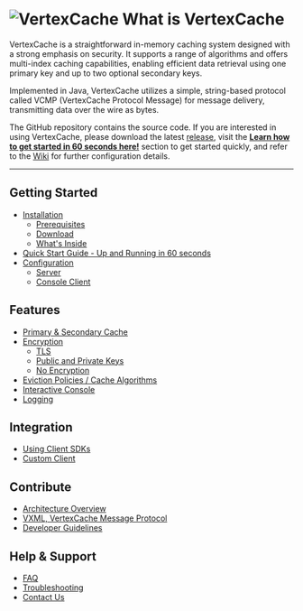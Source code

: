 <!--
  Title: VertexCache
  Description: VertexCache is a straightforward in-memory caching system designed with a strong emphasis on security. It supports a range of algorithms and offers multi-index caching capabilities, allowing for efficient data retrieval using one primary key and two secondary keys. 
 
  Author: jasonlam604
  -->
<meta name='keywords' content='in-memory cache, caching, java, data structure, database'>

# ![VertexCache](https://github.com/jasonlam604/VertexCache/blob/main/etc/assets/vertexcache-logo-32x32.png) What is VertexCache
VertexCache is a straightforward in-memory caching system designed with a strong emphasis on security. It supports a range of algorithms and offers multi-index caching capabilities, enabling efficient data retrieval using one primary key and up to two optional secondary keys.

Implemented in Java, VertexCache utilizes a simple, string-based protocol called VCMP (VertexCache Protocol Message) for message delivery, transmitting data over the wire as bytes.

The GitHub repository contains the source code. If you are interested in using VertexCache, please download the latest [release](https://github.com/jasonlam604/VertexCache/releases), visit the **[Learn how to get started in 60 seconds here!](https://github.com/jasonlam604/VertexCache/wiki/Quick-Start-Guide)** section to get started quickly, and refer to the [Wiki](https://github.com/jasonlam604/VertexCache/wiki) for further configuration details.


---
   
## Getting Started
- [Installation](https://github.com/jasonlam604/VertexCache/wiki/Installation)
  - [Prerequisites](https://github.com/jasonlam604/VertexCache/wiki/Installation#Prerequisites)
  - [Download](https://github.com/jasonlam604/VertexCache/wiki/Installation#Download)
  - [What's Inside](https://github.com/jasonlam604/VertexCache/wiki/Installation#Whats-Inside)
- [Quick Start Guide - Up and Running in 60 seconds](https://github.com/jasonlam604/VertexCache/wiki/Quick-Start-Guide)
- [Configuration](https://github.com/jasonlam604/VertexCache/wiki/Configuration)
  - [Server](https://github.com/jasonlam604/VertexCache/wiki/Configuration#Server)
  - [Console Client](https://github.com/jasonlam604/VertexCache/wiki/Configuration#Console-Client)

## Features
- [Primary & Secondary Cache](https://github.com/jasonlam604/VertexCache/wiki/Primary-and-Secondary-Cache)
- [Encryption](https://github.com/jasonlam604/VertexCache/wiki/Encryption)
  - [TLS](https://github.com/jasonlam604/VertexCache/wiki/Encryption-with-TLS)
  - [Public and Private Keys](https://github.com/jasonlam604/VertexCache/wiki/Encryption-with-Public-and-Private-Keys)
  - [No Encryption](https://github.com/jasonlam604/VertexCache/wiki/No-Encryption)
- [Eviction Policies / Cache Algorithms](https://github.com/jasonlam604/VertexCache/wiki/Eviction-Policies-Cache-Algorithms)
- [Interactive Console](https://github.com/jasonlam604/VertexCache/wiki/Interactive-Console)
- [Logging](Logging)

## Integration
- [Using Client SDKs](Using-Client-SDKs)
- [Custom Client](Using-Custom-Client)

## Contribute
- [Architecture Overview](Architecture-Overview)
- [VXML, VertexCache Message Protocol](VertexCache-Message-Protocol)
- [Developer Guidelines](Developer-Guidelines)

## Help & Support
- [FAQ](FAQ)
- [Troubleshooting](Troubleshooting)
- [Contact Us](Contact)
